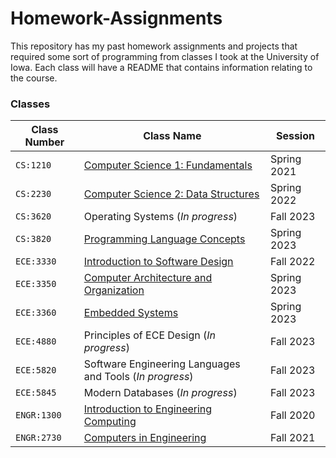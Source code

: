 # Homework-Assignments

This repository has my past homework assignments and projects that required some sort of programming from classes I took at the University of Iowa. 
Each class will have a README that contains information relating to the course.

### Classes
| Class Number | Class Name | Session |  
|--------------|------------|---------|
| `CS:1210`    | [Computer Science 1: Fundamentals](https://github.com/bmcano/Homework-Assignments/tree/main/Computer-Science-1) | Spring 2021 |
| `CS:2230`    | [Computer Science 2: Data Structures](https://github.com/bmcano/Homework-Assignments/tree/main/Computer-Science-2) | Spring 2022 |
| `CS:3620`    | Operating Systems (*In progress*) | Fall 2023 |
| `CS:3820`    | [Programming Language Concepts](https://github.com/bmcano/Homework-Assignments/tree/main/Programming-Language-Concepts) | Spring 2023 |
| `ECE:3330`   | [Introduction to Software Design](https://github.com/bmcano/Homework-Assignments/tree/main/Software%20Design) | Fall 2022 |
| `ECE:3350`   | [Computer Architecture and Organization](https://github.com/bmcano/Homework-Assignments/tree/main/Computer-Architecture-and-Organization) | Spring 2023 |
| `ECE:3360`   | [Embedded Systems](https://github.com/bmcano/Homework-Assignments/tree/main/Embedded-Systems) | Spring 2023 |
| `ECE:4880`   | Principles of ECE Design (*In progress*) | Fall 2023 |
| `ECE:5820`   | Software Engineering Languages and Tools (*In progress*) | Fall 2023 |
| `ECE:5845`   | Modern Databases (*In progress*) | Fall 2023 |
| `ENGR:1300`  | [Introduction to Engineering Computing](https://github.com/bmcano/Homework-Assignments/tree/main/Introduction-to-Engineering-Computing) | Fall 2020 |
| `ENGR:2730`  | [Computers in Engineering](https://github.com/bmcano/Homework-Assignments/tree/main/Computers-In-Engineering) | Fall 2021 |
